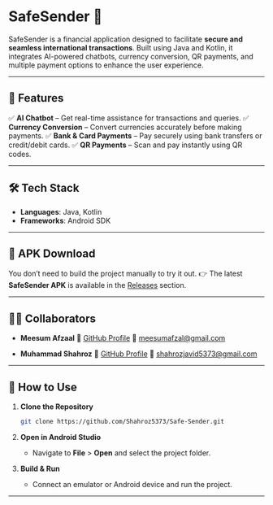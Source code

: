 # SafeSender 💸

SafeSender is a financial application designed to facilitate **secure and seamless international transactions**. Built using Java and Kotlin, it integrates AI-powered chatbots, currency conversion, QR payments, and multiple payment options to enhance the user experience.

---

## 🌟 Features

✅ **AI Chatbot** – Get real-time assistance for transactions and queries.
✅ **Currency Conversion** – Convert currencies accurately before making payments.
✅ **Bank & Card Payments** – Pay securely using bank transfers or credit/debit cards.
✅ **QR Payments** – Scan and pay instantly using QR codes.

---

## 🛠 Tech Stack

* **Languages**: Java, Kotlin
* **Frameworks**: Android SDK

---

## 📲 APK Download

You don’t need to build the project manually to try it out.
👉 The latest **SafeSender APK** is available in the [Releases](https://github.com/Shahroz5373/Safe-Sender/releases) section.

---

## 👨‍💻 Collaborators

* **Meesum Afzaal**
  🔗 [GitHub Profile](https://github.com/Meesum-Afzaal)
  📧 [meesumafzal@gmail.com](mailto:meesumafzal@gmail.com)

* **Muhammad Shahroz**
  🔗 [GitHub Profile](https://github.com/Shahroz5373)
  📧 [shahrozjavid5373@gmail.com](mailto:shahrozjavid5373@gmail.com)

---

## 📌 How to Use

1. **Clone the Repository**

   ```bash
   git clone https://github.com/Shahroz5373/Safe-Sender.git
   ```
2. **Open in Android Studio**

   * Navigate to **File** > **Open** and select the project folder.
3. **Build & Run**

   * Connect an emulator or Android device and run the project.

---
